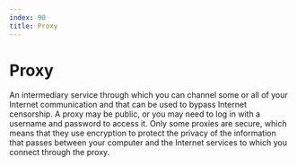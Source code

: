 ```yaml
---
index: 90
title: Proxy
---
```

# Proxy

An intermediary service through which you can channel some or all of your Internet communication and that can be used to bypass Internet censorship. A proxy may be public, or you may need to log in with a username and password to access it. Only some proxies are secure, which means that they use encryption to protect the privacy of the information that passes between your computer and the Internet services to which you connect through the proxy.